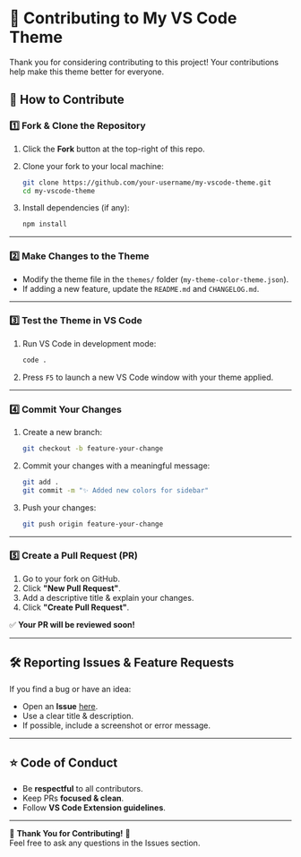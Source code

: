 
# 🚀 Contributing to My VS Code Theme  

Thank you for considering contributing to this project! Your contributions help make this theme better for everyone.  

## 📌 How to Contribute  

### 1️⃣ Fork & Clone the Repository  
1. Click the **Fork** button at the top-right of this repo.  
2. Clone your fork to your local machine:  

   ```sh
   git clone https://github.com/your-username/my-vscode-theme.git
   cd my-vscode-theme
   ```

3. Install dependencies (if any):  
   ```sh
   npm install
   ```

---

### 2️⃣ Make Changes to the Theme  
- Modify the theme file in the `themes/` folder (`my-theme-color-theme.json`).  
- If adding a new feature, update the `README.md` and `CHANGELOG.md`.  

---

### 3️⃣ Test the Theme in VS Code  
1. Run VS Code in development mode:  
   ```sh
   code .
   ```
2. Press `F5` to launch a new VS Code window with your theme applied.  

---

### 4️⃣ Commit Your Changes  
1. Create a new branch:  
   ```sh
   git checkout -b feature-your-change
   ```
2. Commit your changes with a meaningful message:  
   ```sh
   git add .
   git commit -m "✨ Added new colors for sidebar"
   ```
3. Push your changes:  
   ```sh
   git push origin feature-your-change
   ```

---

### 5️⃣ Create a Pull Request (PR)  
1. Go to your fork on GitHub.  
2. Click **"New Pull Request"**.  
3. Add a descriptive title & explain your changes.  
4. Click **"Create Pull Request"**.  

✅ **Your PR will be reviewed soon!**  

---

## 🛠 Reporting Issues & Feature Requests  
If you find a bug or have an idea:  
- Open an **Issue** [here](https://github.com/your-username/my-vscode-theme/issues).  
- Use a clear title & description.  
- If possible, include a screenshot or error message.  

---

## ⭐ Code of Conduct  
- Be **respectful** to all contributors.  
- Keep PRs **focused & clean**.  
- Follow **VS Code Extension guidelines**.  

---

🎉 **Thank You for Contributing!** 🚀  
Feel free to ask any questions in the Issues section.  



